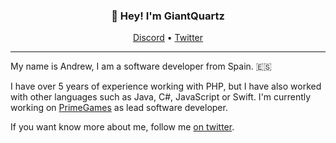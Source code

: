 <h3 align="center">👋 Hey! I'm GiantQuartz</h3>
<p align="center">
  <a href="https://discord.gg/rfpx8xx">Discord</a> •
  <a href="https://twitter.com/GiantQuartz">Twitter</a>
</p>

---

My name is Andrew, I am a software developer from Spain. 🇪🇸

I have over 5 years of experience working with PHP, but I have also worked with other languages such as Java, C#, JavaScript or Swift. I'm currently working on [PrimeGames](https://primegames.net) as lead software developer.

If you want know more about me, follow me [on twitter](https://twitter.com/GiantQuartz).

<!--
**GiantQuartz/GiantQuartz** is a ✨ _special_ ✨ repository because its `README.md` (this file) appears on your GitHub profile.

Here are some ideas to get you started:

- 🔭 I’m currently working on ...
- 🌱 I’m currently learning ...
- 👯 I’m looking to collaborate on ...
- 🤔 I’m looking for help with ...
- 💬 Ask me about ...
- 📫 How to reach me: ...
- 😄 Pronouns: ...
- ⚡ Fun fact: ...
-->
